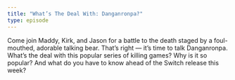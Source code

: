 ```yaml
---
title: "What’s The Deal With: Danganronpa?"
type: episode
---
```

Come join Maddy, Kirk, and Jason for a battle to the death staged by a foul-mouthed, adorable talking bear. That’s right — it’s time to talk Danganronpa. What’s the deal with this popular series of killing games? Why is it so popular? And what do you have to know ahead of the Switch release this week?